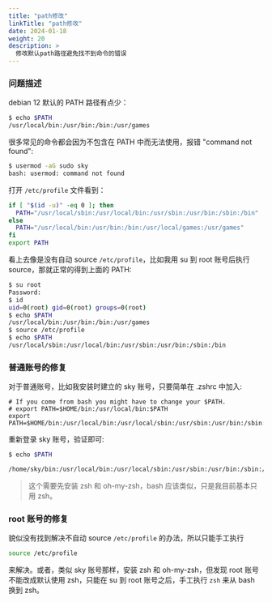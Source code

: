 ```yaml
---
title: "path修改"
linkTitle: "path修改"
date: 2024-01-18
weight: 20
description: >
  修改默认path路径避免找不到命令的错误
---
```


### 问题描述

debian 12 默认的 PATH 路径有点少：

```bash
$ echo $PATH
/usr/local/bin:/usr/bin:/bin:/usr/games
```

很多常见的命令都会因为不包含在 PATH 中而无法使用，报错 "command not found":

```bash
$ usermod -aG sudo sky
bash: usermod: command not found
```

打开 `/etc/profile` 文件看到：

```bash
if [ "$(id -u)" -eq 0 ]; then
  PATH="/usr/local/sbin:/usr/local/bin:/usr/sbin:/usr/bin:/sbin:/bin"
else
  PATH="/usr/local/bin:/usr/bin:/bin:/usr/local/games:/usr/games"
fi
export PATH
```

看上去像是没有自动 source  `/etc/profile`，比如我用 su 到 root 账号后执行 source，那就正常的得到上面的 PATH:

```bash
$ su root
Password: 
$ id
uid=0(root) gid=0(root) groups=0(root)
$ echo $PATH
/usr/local/bin:/usr/bin:/bin:/usr/games
$ source /etc/profile
$ echo $PATH
/usr/local/sbin:/usr/local/bin:/usr/sbin:/usr/bin:/sbin:/bin
```

### 普通账号的修复

对于普通账号，比如我安装时建立的 sky 账号，只要简单在 .zshrc 中加入:

```
# If you come from bash you might have to change your $PATH.
# export PATH=$HOME/bin:/usr/local/bin:$PATH
export PATH=$HOME/bin:/usr/local/bin:/usr/local/sbin:/usr/sbin:/usr/bin:/sbin:/bin:/usr/games
```

重新登录 sky 账号，验证即可:

```bash
$ echo $PATH

/home/sky/bin:/usr/local/bin:/usr/local/sbin:/usr/sbin:/usr/bin:/sbin:/bin:/usr/games
```

> 这个需要先安装 zsh 和 oh-my-zsh，bash 应该类似，只是我目前基本只用 zsh。

### root 账号的修复

貌似没有找到解决不自动 source `/etc/profile` 的办法，所以只能手工执行 

```bash
source /etc/profile
```

来解决。或者，类似 sky 账号那样，安装 zsh 和 oh-my-zsh，但发现 root 账号不能改成默认使用 zsh，只能在 su 到 root 账号之后，手工执行 `zsh` 来从 bash 换到 zsh。
